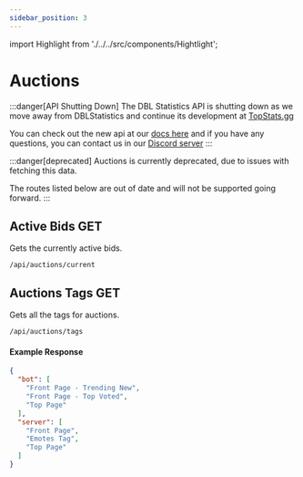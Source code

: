 ```yaml
---
sidebar_position: 3
---
```


import Highlight from './../../src/components/Hightlight';

# Auctions

:::danger[API Shutting Down]
The DBL Statistics API is shutting down as we move away from DBLStatistics and continue its development at [TopStats.gg](https://topstats.gg)

You can check out the new api at our [docs here](https://docs.topstats.gg) and if you have any questions, you can contact us in our [Discord server](https://topstats.gg/discord)
:::

:::danger[deprecated]
Auctions is currently deprecated, due to issues with fetching this data. 

The routes listed below are out of date and will not be supported going forward.
:::

## Active Bids <Highlight color="#25c2a0">GET</Highlight>

Gets the currently active bids.

```
/api/auctions/current
```

## Auctions Tags <Highlight color="#25c2a0">GET</Highlight>

Gets all the tags for auctions.

```
/api/auctions/tags
```

#### Example Response

```json
{
  "bot": [
    "Front Page - Trending New",
    "Front Page - Top Voted",
    "Top Page"
  ],
  "server": [
    "Front Page",
    "Emotes Tag",
    "Top Page"
  ]
}
```
